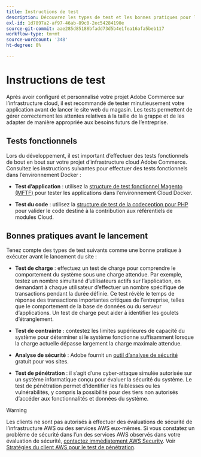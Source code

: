 ```yaml
---
title: Instructions de test
description: Découvrez les types de test et les bonnes pratiques pour lancer Adobe Commerce sur l’infrastructure cloud.
exl-id: 1d7897a2-af97-46ab-89c0-2ec54284190e
source-git-commit: aae285d85188bfadd73d5b4e1fea16afa5beb117
workflow-type: tm+mt
source-wordcount: '348'
ht-degree: 0%

---
```


# Instructions de test

Après avoir configuré et personnalisé votre projet Adobe Commerce sur l’infrastructure cloud, il est recommandé de tester minutieusement votre application avant de lancer le site web du magasin. Les tests permettent de gérer correctement les attentes relatives à la taille de la grappe et de les adapter de manière appropriée aux besoins futurs de l’entreprise.

## Tests fonctionnels

Lors du développement, il est important d’effectuer des tests fonctionnels de bout en bout sur votre projet d’infrastructure cloud Adobe Commerce. Consultez les instructions suivantes pour effectuer des tests fonctionnels dans l’environnement Docker :

- **Test d’application** : utilisez la [structure de test fonctionnel Magento (MFTF)](https://developer.adobe.com/commerce/cloud-tools/docker/test/application-testing/) pour tester les applications dans l’environnement Cloud Docker.

- **Test du code** : utilisez la [structure de test de la codeception pour PHP](https://developer.adobe.com/commerce/cloud-tools/docker/test/code-testing/) pour valider le code destiné à la contribution aux référentiels de modules Cloud.

## Bonnes pratiques avant le lancement

Tenez compte des types de test suivants comme une bonne pratique à exécuter avant le lancement du site :

- **Test de charge** : effectuez un test de charge pour comprendre le comportement du système sous une charge attendue. Par exemple, testez un nombre simultané d’utilisateurs actifs sur l’application, en demandant à chaque utilisateur d’effectuer un nombre spécifique de transactions pendant la durée définie. Ce test révèle le temps de réponse des transactions importantes critiques de l’entreprise, telles que le comportement de la base de données ou du serveur d’applications. Un test de charge peut aider à identifier les goulets d’étranglement.

- **Test de contrainte** : contestez les limites supérieures de capacité du système pour déterminer si le système fonctionne suffisamment lorsque la charge actuelle dépasse largement la charge maximale attendue.

- **Analyse de sécurité** : Adobe fournit un [ outil d’analyse de sécurité](../launch/overview.md#set-up-the-security-scan-tool) gratuit pour vos sites.

- **Test de pénétration** : il s’agit d’une cyber-attaque simulée autorisée sur un système informatique conçu pour évaluer la sécurité du système. Le test de pénétration permet d’identifier les faiblesses ou les vulnérabilités, y compris la possibilité pour des tiers non autorisés d’accéder aux fonctionnalités et données du système.

>[!WARNING]
>
>Les clients ne sont pas autorisés à effectuer des évaluations de sécurité de l’infrastructure AWS ou des services AWS eux-mêmes. Si vous constatez un problème de sécurité dans l’un des services AWS observés dans votre évaluation de sécurité, [ contactez immédiatement AWS Security](mailto:aws-security@amazon.com). Voir [Stratégies du client AWS pour le test de pénétration](https://aws.amazon.com/security/penetration-testing/).
